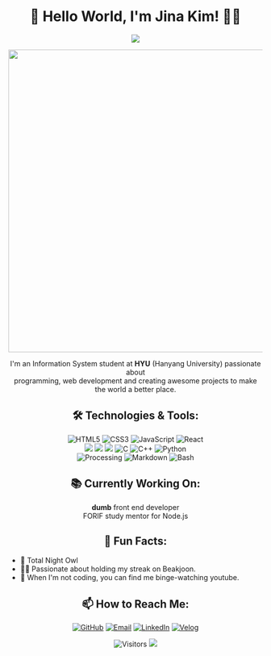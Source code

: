 <h1 align="center">👋 Hello World, I'm Jina Kim! 👩‍💻</h1>
<p align="center">
<!--   <img align='center' src="https://github-readme-stats.vercel.app/api?username=ajinjink&show_icons=true&theme=highcontrast" height="165"> -->
  <img align='center' src="http://mazassumnida.wtf/api/v2/generate_badge?boj=hansoyo">
</p>
<p align="center">
  <img src="https://github-readme-streak-stats.herokuapp.com?user=ajinjink&theme=vue&hide_border=true&locale=en&date_format=M%20j%5B%2C%20Y%5D" width = "600">
</p>
<p align="center">
  I'm an Information System student at <strong>HYU</strong> (Hanyang University) passionate about <br>programming, web development and creating awesome projects to make the world a better place.
</p>

<h2 align="center">🛠️ Technologies & Tools:</h2>
<p align="center">
  <img src="https://img.shields.io/badge/HTML5-E34F26?style=for-the-badge&logo=html5&logoColor=white" alt="HTML5" />
  <img src="https://img.shields.io/badge/CSS3-1572B6?style=for-the-badge&logo=css3&logoColor=white" alt="CSS3" />
  <img src="https://img.shields.io/badge/JavaScript-F7DF1E?style=for-the-badge&logo=javascript&logoColor=black" alt="JavaScript" />
  <img src="https://img.shields.io/badge/React-61DAFB?style=for-the-badge&logo=react&logoColor=white" alt="React" /><br>
  <img src="https://img.shields.io/badge/Node.js-339933?style=for-the-badge&logo=Node.js&logoColor=white"/>
  <img src="https://img.shields.io/badge/MySQL-4479A1?style=for-the-badge&logo=MySQL&logoColor=white"/>
  <img src="https://img.shields.io/badge/MongoDB-47A248?style=for-the-badge&logo=MongoDB&logoColor=white"/>
  <img src="https://img.shields.io/badge/C-A8B9CC?style=for-the-badge&logo=c&logoColor=black" alt="C" />
  <img src="https://img.shields.io/badge/C%2B%2B-00599C?style=for-the-badge&logo=cplusplus&logoColor=white" alt="C++" />
  <img src="https://img.shields.io/badge/Python-3776AB?style=for-the-badge&logo=python&logoColor=white" alt="Python" /><br>
  <img src="https://img.shields.io/badge/Processing-0096D6?style=for-the-badge&logo=processingfoundation&logoColor=white" alt="Processing" />
  <img src="https://img.shields.io/badge/Markdown-000000?style=for-the-badge&logo=markdown&logoColor=white" alt="Markdown" />
  <img src="https://img.shields.io/badge/Bash-4EAA25?style=for-the-badge&logo=gnu-bash&logoColor=white" alt="Bash" />
</p>

<h2 align="center">📚 Currently Working On:</h2>
<p align="center">
  <strong>dumb</strong> front end developer<br>
  FORIF study mentor for Node.js
</p>

<h2 align="center">🌟 Fun Facts:</h2>
<ul>
  <li>🦉 Total Night Owl </li>
  <li>👩‍💻 Passionate about holding my streak on Beakjoon. </li>
  <li>📱 When I'm not coding, you can find me binge-watching youtube. </li>
</ul>

<h2 align="center">📫 How to Reach Me:</h2>
<p align="center">
  <a href="https://github.com/ajinjink" target="_blank"><img alt="GitHub" src="https://img.shields.io/badge/GitHub-100000?style=for-the-badge&logo=github&logoColor=white" /></a>
  <a href="mailto:drjina02@gmail.com" target="_blank"><img alt="Email" src="https://img.shields.io/badge/Email-D14836?style=for-the-badge&logo=gmail&logoColor=white" /></a>
  <a href="https://www.linkedin.com/in/%EC%A7%84%EC%95%84-%EA%B9%80-598a37259/" target="_blank"><img alt="LinkedIn" src="https://img.shields.io/badge/LinkedIn-0077B5?style=for-the-badge&logo=linkedin&logoColor=white" /></a>
  <a href="https://velog.io/@ajinjin" target="_blank"><img alt="Velog" src="https://img.shields.io/badge/Velog-20C997?style=for-the-badge&logo=velog&logoColor=white" /></a>
</p>
<p align="center">
  <img src="https://komarev.com/ghpvc/?username=ajinjink&color=blue&style=flat-square" alt="Visitors">
  <img src="https://hits.seeyoufarm.com/api/count/incr/badge.svg?url=https%3A%2F%2Fgithub.com%2Fopusdeisong&count_bg=%2379C83D&title_bg=%23555555&icon=&icon_color=%23E7E7E7&title=hits&edge_flat=false">
</p>
